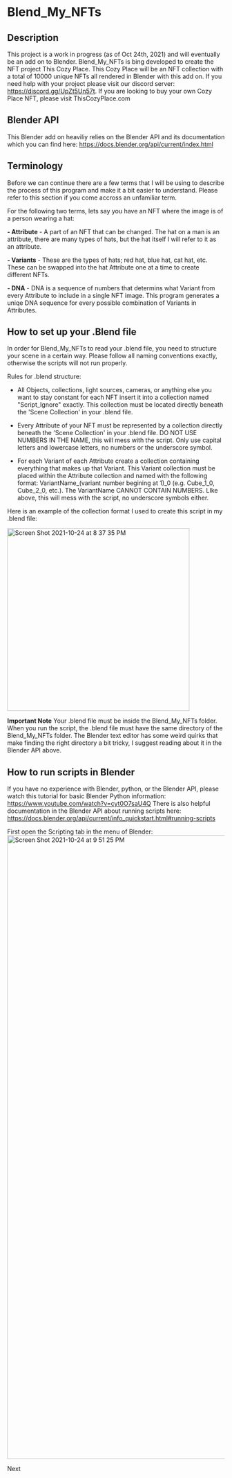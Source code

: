 # Blend_My_NFTs


## Description
This project is a work in progress (as of Oct 24th, 2021) and will eventually be an add on to Blender. Blend_My_NFTs is bing developed to create the NFT project This Cozy Place. This Cozy Place will be an NFT collection with a total of 10000 unique NFTs all rendered in Blender with this add on. If you need help with your project please visit our discord server: https://discord.gg/UpZt5Un57t. If you are looking to buy your own Cozy Place NFT, please visit ThisCozyPlace.com

## Blender API
This Blender add on heaviliy relies on the Blender API and its documentation which you can find here: https://docs.blender.org/api/current/index.html

## Terminology 
Before we can continue there are a few terms that I will be using to describe the process of this program and make it a bit easier to understand. Please refer to this section if you come accross an unfamiliar term. 

For the following two terms, lets say you have an NFT where the image is of a person wearing a hat:

**- Attribute** - A part of an NFT that can be changed. The hat on a man is an attribute, there are many types of hats, but the hat itself I will refer to it as an attribute.

**- Variants** - These are the types of hats; red hat, blue hat, cat hat, etc. These can be swapped into the hat Attribute one at a time to create different NFTs. 

**- DNA** - DNA is a sequence of numbers that determins what Variant from every Attribute to include in a single NFT image. This program generates a uniqe DNA sequence for every possible combination of Variants in Attributes. 


## How to set up your .Blend file

In order for Blend_My_NFTs to read your .blend file, you need to structure your scene in a certain way. Please follow all naming conventions exactly, otherwise the scripts will not run properly. 

Rules for .blend structure: 

- All Objects, collections, light sources, cameras, or anything else you want to stay constant for each NFT insert it into a collection named "Script_Ignore" exactly. This collection must be located directly beneath the 'Scene Collection' in your .blend file. 

- Every Attribute of your NFT must be represented by a collection directly beneath the 'Scene Collection' in your .blend file. DO NOT USE NUMBERS IN THE NAME, this will mess with the script. Only use capital letters and lowercase letters, no numbers or the underscore symbol. 

- For each Variant of each Attribute create a collection containing everything that makes up that Variant. This Variant collection must be placed within the Attribute collection and named with the following format: VariantName_(variant number begining at 1)_0 (e.g. Cube_1_0, Cube_2_0, etc.). The VariantName CANNOT CONTAIN NUMBERS. LIke above, this will mess with the script, no underscore symbols either.

Here is an example of the collection format I used to create this script in my .blend file:

<img width="422" alt="Screen Shot 2021-10-24 at 8 37 35 PM" src="https://user-images.githubusercontent.com/82110564/138619320-80a9f2a7-719a-46bc-b1cf-0e19dd4d640d.png">

**Important Note**
Your .blend file must be inside the Blend_My_NFTs folder. When you run the script, the .blend file must have the same directory of the Blend_My_NFTs folder. The Blender text editor has some weird quirks that make finding the right directory a bit tricky, I suggest reading about it in the Blender API above. 

## How to run scripts in Blender
If you have no experience with Blender, python, or the Blender API, please watch this tutorial for basic Blender Python information: https://www.youtube.com/watch?v=cyt0O7saU4Q There is also helpful documentation in the Blender API about running scripts here: https://docs.blender.org/api/current/info_quickstart.html#running-scripts

First open the Scripting tab in the menu of Blender: 
<img width="1440" alt="Screen Shot 2021-10-24 at 9 51 25 PM" src="https://user-images.githubusercontent.com/82110564/138623488-9d0efc07-4004-4d3a-a7fe-25cb6050ac51.png">

Next 


